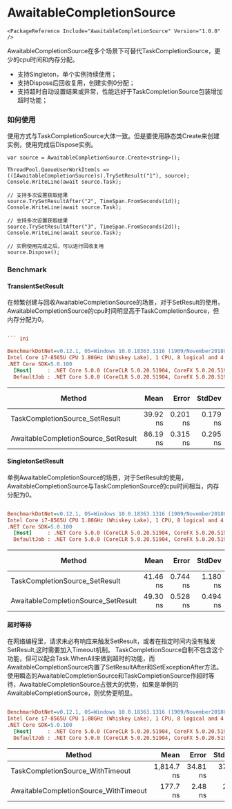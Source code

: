# AwaitableCompletionSource
```
<PackageReference Include="AwaitableCompletionSource" Version="1.0.0" />
```
AwaitableCompletionSource在多个场景下可替代TaskCompletionSource，更少的cpu时间和内存分配。

* 支持Singleton，单个实例持续使用；
* 支持Dispose后回收复用，创建实例0分配；
* 支持超时自动设置结果或异常，性能远好于TaskCompletionSource包装增加超时功能； 

### 如何使用
使用方式与TaskCompletionSource大体一致。但是要使用静态类Create来创建实例，使用完成后Dispose实例。
```
var source = AwaitableCompletionSource.Create<string>();

ThreadPool.QueueUserWorkItem(s => ((IAwaitableCompletionSource)s).TrySetResult("1"), source);
Console.WriteLine(await source.Task);

// 支持多次设置获取结果 
source.TrySetResultAfter("2", TimeSpan.FromSeconds(1d));
Console.WriteLine(await source.Task);

// 支持多次设置获取结果 
source.TrySetResultAfter("3", TimeSpan.FromSeconds(2d));
Console.WriteLine(await source.Task);

// 实例使用完成之后，可以进行回收复用
source.Dispose();
```

### Benchmark

#### TransientSetResult
在频繁创建与回收AwaitableCompletionSource的场景，对于SetResult的使用，AwaitableCompletionSource的cpu时间明显高于TaskCompletionSource，但内存分配为0。

``` ini

``` ini

BenchmarkDotNet=v0.12.1, OS=Windows 10.0.18363.1316 (1909/November2018Update/19H2)
Intel Core i7-8565U CPU 1.80GHz (Whiskey Lake), 1 CPU, 8 logical and 4 physical cores
.NET Core SDK=5.0.100
  [Host]     : .NET Core 5.0.0 (CoreCLR 5.0.20.51904, CoreFX 5.0.20.51904), X64 RyuJIT
  DefaultJob : .NET Core 5.0.0 (CoreCLR 5.0.20.51904, CoreFX 5.0.20.51904), X64 RyuJIT


```
|                              Method |     Mean |    Error |   StdDev |  Gen 0 | Gen 1 | Gen 2 | Allocated |
|------------------------------------ |---------:|---------:|---------:|-------:|------:|------:|----------:|
|      TaskCompletionSource_SetResult | 39.92 ns | 0.201 ns | 0.179 ns | 0.0229 |     - |     - |      96 B |
| AwaitableCompletionSource_SetResult | 86.19 ns | 0.315 ns | 0.295 ns |      - |     - |     - |         - |


#### SingletonSetResult
单例AwaitableCompletionSource的场景，对于SetResult的使用，AwaitableCompletionSource与TaskCompletionSource的cpu时间相当，内存分配为0。

``` ini

BenchmarkDotNet=v0.12.1, OS=Windows 10.0.18363.1316 (1909/November2018Update/19H2)
Intel Core i7-8565U CPU 1.80GHz (Whiskey Lake), 1 CPU, 8 logical and 4 physical cores
.NET Core SDK=5.0.100
  [Host]     : .NET Core 5.0.0 (CoreCLR 5.0.20.51904, CoreFX 5.0.20.51904), X64 RyuJIT
  DefaultJob : .NET Core 5.0.0 (CoreCLR 5.0.20.51904, CoreFX 5.0.20.51904), X64 RyuJIT


```
|                              Method |     Mean |    Error |   StdDev |  Gen 0 | Gen 1 | Gen 2 | Allocated |
|------------------------------------ |---------:|---------:|---------:|-------:|------:|------:|----------:|
|      TaskCompletionSource_SetResult | 41.46 ns | 0.744 ns | 1.180 ns | 0.0229 |     - |     - |      96 B |
| AwaitableCompletionSource_SetResult | 49.30 ns | 0.528 ns | 0.494 ns |      - |     - |     - |         - |



#### 超时等待
在网络编程里，请求未必有响应来触发SetResult，或者在指定时间内没有触发SetResult,这时需要加入Timeout机制。
TaskCompletionSource自制不包含这个功能，但可以配合Task.WhenAll来做到超时的功能，而AwaitableCompletionSource内置了SetResultAfter和SetExceptionAfter方法。
使用瞬态的AwaitableCompletionSource和TaskCompletionSource作超时等待，AwaitableCompletionSource占很大的优势，如果是单例的AwaitableCompletionSource，则优势更明显。

``` ini

BenchmarkDotNet=v0.12.1, OS=Windows 10.0.18363.1316 (1909/November2018Update/19H2)
Intel Core i7-8565U CPU 1.80GHz (Whiskey Lake), 1 CPU, 8 logical and 4 physical cores
.NET Core SDK=5.0.100
  [Host]     : .NET Core 5.0.0 (CoreCLR 5.0.20.51904, CoreFX 5.0.20.51904), X64 RyuJIT
  DefaultJob : .NET Core 5.0.0 (CoreCLR 5.0.20.51904, CoreFX 5.0.20.51904), X64 RyuJIT


```
|                                Method |       Mean |    Error |   StdDev |  Gen 0 |  Gen 1 |  Gen 2 | Allocated |
|-------------------------------------- |-----------:|---------:|---------:|-------:|-------:|-------:|----------:|
|      TaskCompletionSource_WithTimeout | 1,814.7 ns | 34.81 ns | 37.25 ns | 0.1163 | 0.0401 | 0.0019 |     720 B |
| AwaitableCompletionSource_WithTimeout |   177.7 ns |  2.48 ns |  2.20 ns | 0.0172 |      - |      - |      72 B |
